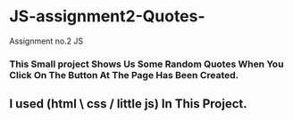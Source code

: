 # JS-assignment2-Quotes-
Assignment no.2 JS 
### This Small project Shows Us Some Random Quotes When You Click On The Button At The Page Has Been Created.
## I used (html \ css / little js) In This Project.

